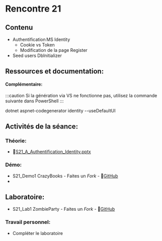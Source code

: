 # Rencontre 21

## Contenu
- Authentification MS Identity  
    - Cookie vs Token  
    - Modification de la page Register  
- Seed users DbInitializer 

## Ressources et documentation: 


#### Complémentaire: 

:::caution
Si la génération via VS ne fonctionne pas, utilisez la commande suivante dans PowerShell
:::

<CodeBlock>dotnet aspnet-codegenerator identity --useDefaultUI</CodeBlock>

## Activités de la séance: 
### Théorie: 
- 🔗[S21_A_Authentification_Identity.pptx](BRISE) 

### Démo:
- S21_Demo1 CrazyBooks - Faites un *Fork* - 🔗[GitHub](BRISE)
- 
## Laboratoire: 
- S21_Lab1 ZombieParty - Faites un *Fork* - 🔗[GitHub](BRISE)

### Travail personnel: 
- Compléter le laboratoire